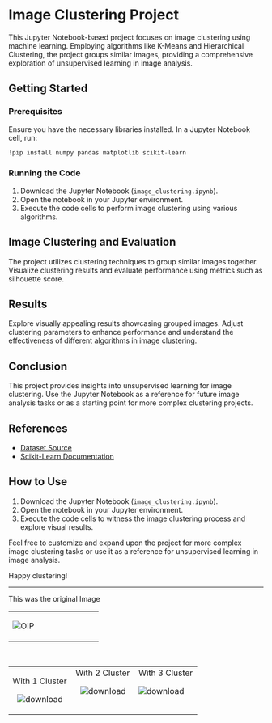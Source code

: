 # Image Clustering Project

This Jupyter Notebook-based project focuses on image clustering using machine learning. Employing algorithms like K-Means and Hierarchical Clustering, the project groups similar images, providing a comprehensive exploration of unsupervised learning in image analysis.

## Getting Started

### Prerequisites

Ensure you have the necessary libraries installed. In a Jupyter Notebook cell, run:

```python
!pip install numpy pandas matplotlib scikit-learn
```

### Running the Code

1. Download the Jupyter Notebook (`image_clustering.ipynb`).
2. Open the notebook in your Jupyter environment.
3. Execute the code cells to perform image clustering using various algorithms.

## Image Clustering and Evaluation

The project utilizes clustering techniques to group similar images together. Visualize clustering results and evaluate performance using metrics such as silhouette score.

## Results

Explore visually appealing results showcasing grouped images. Adjust clustering parameters to enhance performance and understand the effectiveness of different algorithms in image clustering.

## Conclusion

This project provides insights into unsupervised learning for image clustering. Use the Jupyter Notebook as a reference for future image analysis tasks or as a starting point for more complex clustering projects.

## References

- [Dataset Source](link-to-dataset)
- [Scikit-Learn Documentation](https://scikit-learn.org/stable/documentation.html)

## How to Use

1. Download the Jupyter Notebook (`image_clustering.ipynb`).
2. Open the notebook in your Jupyter environment.
3. Execute the code cells to witness the image clustering process and explore visual results.

Feel free to customize and expand upon the project for more complex image clustering tasks or use it as a reference for unsupervised learning in image analysis.

Happy clustering!

---
<div>
 This was the original Image
 <table><tr><td valign="top" width="33%">
  
  ![OIP](https://github.com/kishore-FDI/Image_clustering/assets/147427164/88a21649-0643-4f64-a2e3-a6a8c207fe57)
</td>
</div>
<table><tr><td valign="top" width="33%">

With 1 Cluster 
<div align="center">  
 
 ![download](https://github.com/kishore-FDI/Image_clustering/assets/147427164/58eb6377-3c96-49de-85db-5eb1c6677581)

</div>

</td><td valign="top" width="33%">
 With 2 Cluster 
<div align="center">  

 ![download](https://github.com/kishore-FDI/Image_clustering/assets/147427164/ee16f6b2-ec4b-43a7-9e6e-15e4ce82a977)

</div>

</td><td valign="top" width="33%">
 <div>
 With 3 Cluster 
 
 ![download](https://github.com/kishore-FDI/Image_clustering/assets/147427164/6daed253-e910-47c6-aeb9-774b6ca5d8a4)

</div>
</td>
</br>
